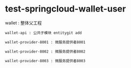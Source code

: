 # test-springcloud-wallet-user

wallet : 整体父工程

    wallet-api : 公共子模块 entitygit add 

    wallet-provider-8001 : 微服务提供者8001

    wallet-provider-8002 : 微服务提供者8002

    wallet-provider-8003 : 微服务提供者8003

